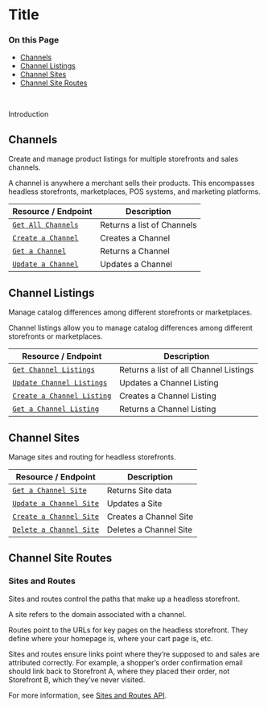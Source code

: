 # Title

<div class="otp" id="no-index">

### On this Page	
- [Channels](#channels)
- [Channel Listings](#channel-listings)
- [Channel Sites](#channel-sites)
- [Channel Site Routes](#channel-site-routes)

</div>
<br>

Introduction

## Channels

Create and manage product listings for multiple storefronts and sales channels. 

A channel is anywhere a merchant sells their products. This encompasses headless storefronts, marketplaces, POS systems, and marketing platforms.

|Resource / Endpoint|Description|
|-|-|
|[`Get All Channels`](https://developer.bigcommerce.com/api-reference/cart-checkout/channels-listings-api/channels/listchannels)|Returns a list of Channels|
|[`Create a Channel`](https://developer.bigcommerce.com/api-reference/cart-checkout/channels-listings-api/channels/createchannel)|Creates a Channel|
|[`Get a Channel`](https://developer.bigcommerce.com/api-reference/cart-checkout/channels-listings-api/channels/getchannel)|Returns a Channel|
|[`Update a Channel`](https://developer.bigcommerce.com/api-reference/cart-checkout/channels-listings-api/channels/updatechannel)|Updates a Channel|

## Channel Listings 

Manage catalog differences among different storefronts or marketplaces. 

Channel listings allow you to manage catalog differences among different storefronts or marketplaces.

|Resource / Endpoint|Description|
|-|-|
|[`Get Channel Listings`](https://developer.bigcommerce.com/api-reference/cart-checkout/channels-listings-api/channel-listings/listchannellistings)|Returns a list of all Channel Listings|
|[`Update Channel Listings`](https://developer.bigcommerce.com/api-reference/cart-checkout/channels-listings-api/channel-listings/updatechannellistings)|Updates a Channel Listing|
|[`Create a Channel Listing`](https://developer.bigcommerce.com/api-reference/cart-checkout/channels-listings-api/channel-listings/createchannellistings)|Creates a Channel Listing|
|[`Get a Channel Listing`](https://developer.bigcommerce.com/api-reference/cart-checkout/channels-listings-api/channel-listings/getchannellisting)|Returns a Channel Listing|

## Channel Sites

Manage sites and routing for headless storefronts. 

|Resource / Endpoint|Description|
|-|-|
|[`Get a Channel Site`](https://developer.bigcommerce.com/api-reference/cart-checkout/channels-listings-api/channel-site/get-channel-site)|Returns Site data|
|[`Update a Channel Site`](https://developer.bigcommerce.com/api-reference/cart-checkout/channels-listings-api/channel-site/put-channel-site)|Updates a Site|
|[`Create a Channel Site`](https://developer.bigcommerce.com/api-reference/cart-checkout/channels-listings-api/channel-site/postchannelsite)|Creates a Channel Site|
|[`Delete a Channel Site`](https://developer.bigcommerce.com/api-reference/cart-checkout/channels-listings-api/channel-site/deletechannelschannelidsite)|Deletes a Channel Site|

## Channel Site Routes


### Sites and Routes

Sites and routes control the paths that make up a headless storefront.

A site refers to the domain associated with a channel. 

Routes point to the URLs for key pages on the headless storefront. They define where your homepage is, where your cart page is, etc.

Sites and routes ensure links point where they’re supposed to and sales are attributed correctly. For example, a shopper’s order confirmation email should link back to Storefront A, where they placed their order, not Storefront B, which they’ve never visited. 

For more information, see [Sites and Routes API](https://developer.bigcommerce.com/api-reference/cart-checkout/sites-routes-api). 
